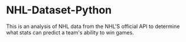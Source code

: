 # NHL-Dataset-Python
This is an analysis of NHL data from the NHL'S official API to determine what stats can predict a team's ability to win games. 
